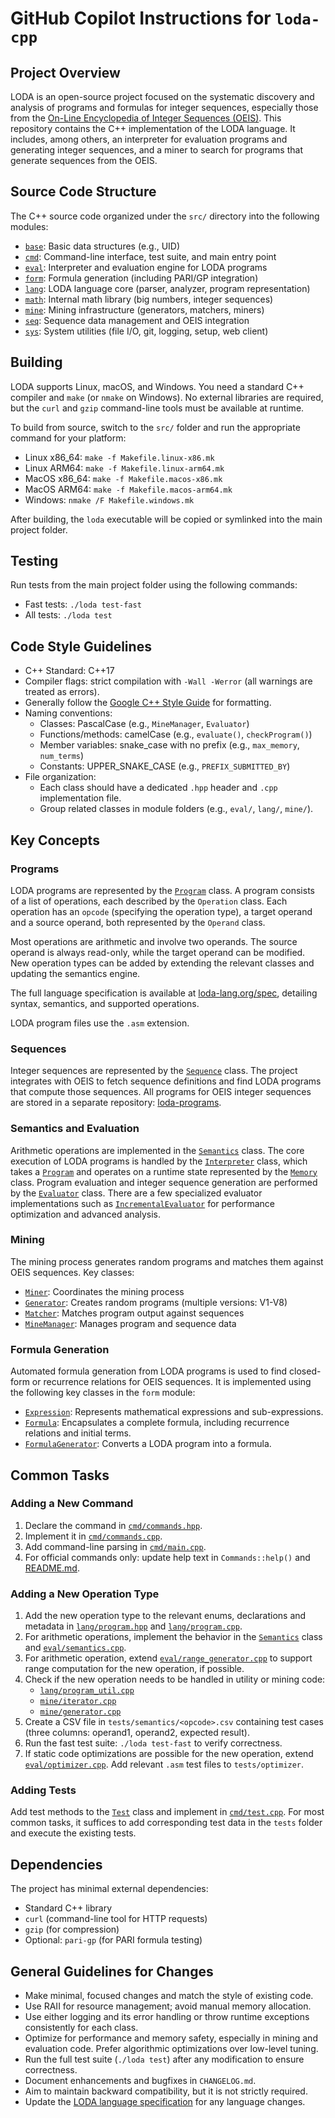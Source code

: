 # GitHub Copilot Instructions for `loda-cpp`

## Project Overview

LODA is an open-source project focused on the systematic discovery and analysis of programs and formulas for integer sequences, especially those from the [On-Line Encyclopedia of Integer Sequences (OEIS)](https://oeis.org/). This repository contains the C++ implementation of the LODA language. It includes, among others, an interpreter for evaluation programs and generating integer sequences, and a miner to search for programs that generate sequences from the OEIS.

## Source Code Structure

The C++ source code organized under the `src/` directory into the following modules:

- [`base`](../src/base): Basic data structures (e.g., UID)
- [`cmd`](../src/cmd): Command-line interface, test suite, and main entry point
- [`eval`](../src/eval): Interpreter and evaluation engine for LODA programs
- [`form`](../src/form): Formula generation (including PARI/GP integration)
- [`lang`](../src/lang): LODA language core (parser, analyzer, program representation)
- [`math`](../src/math): Internal math library (big numbers, integer sequences)
- [`mine`](../src/mine): Mining infrastructure (generators, matchers, miners)
- [`seq`](../src/seq): Sequence data management and OEIS integration
- [`sys`](../src/sys): System utilities (file I/O, git, logging, setup, web client)

## Building

LODA supports Linux, macOS, and Windows. You need a standard C++ compiler and `make` (or `nmake` on Windows). No external libraries are required, but the `curl` and `gzip` command-line tools must be available at runtime.

To build from source, switch to the `src/` folder and run the appropriate command for your platform:

* Linux x86\_64: `make -f Makefile.linux-x86.mk`
* Linux ARM64: `make -f Makefile.linux-arm64.mk`
* MacOS x86\_64: `make -f Makefile.macos-x86.mk`
* MacOS ARM64: `make -f Makefile.macos-arm64.mk`
* Windows: `nmake /F Makefile.windows.mk`

After building, the `loda` executable will be copied or symlinked into the main project folder.

## Testing

Run tests from the main project folder using the following commands:
- Fast tests: `./loda test-fast`
- All tests: `./loda test`

## Code Style Guidelines

- C++ Standard: C++17
- Compiler flags: strict compilation with `-Wall -Werror` (all warnings are treated as errors).
- Generally follow the [Google C++ Style Guide](https://google.github.io/styleguide/cppguide.html) for formatting.
- Naming conventions:
  - Classes: PascalCase (e.g., `MineManager`, `Evaluator`)
  - Functions/methods: camelCase (e.g., `evaluate()`, `checkProgram()`)
  - Member variables: snake_case with no prefix (e.g., `max_memory`, `num_terms`)
  - Constants: UPPER_SNAKE_CASE (e.g., `PREFIX_SUBMITTED_BY`)
- File organization:  
  - Each class should have a dedicated `.hpp` header and `.cpp` implementation file.
  - Group related classes in module folders (e.g., `eval/`, `lang/`, `mine/`).

## Key Concepts

### Programs

LODA programs are represented by the [`Program`](../src/lang/program.hpp) class. A program consists of a list of operations, each described by the `Operation` class. Each operation has an `opcode` (specifying the operation type), a target operand and a source operand, both represented by the `Operand` class.

Most operations are arithmetic and involve two operands. The source operand is always read-only, while the target operand can be modified. New operation types can be added by extending the relevant classes and updating the semantics engine.

The full language specification is available at [loda-lang.org/spec](https://loda-lang.org/spec/), detailing syntax, semantics, and supported operations.

LODA program files use the `.asm` extension.

### Sequences

Integer sequences are represented by the [`Sequence`](../src/math/sequence.hpp) class. The project integrates with OEIS to fetch sequence definitions and find LODA programs that compute those sequences.
All programs for OEIS integer sequences are stored in a separate repository: [loda-programs](https://github.com/loda-lang/loda-programs).

### Semantics and Evaluation

Arithmetic operations are implemented in the [`Semantics`](../src/eval/semantics.hpp) class. The core execution of LODA programs is handled by the [`Interpreter`](../src/eval/interpreter.hpp) class, which takes a [`Program`](../src/lang/program.hpp) and operates on a runtime state represented by the [`Memory`](../src/eval/memory.hpp) class. Program evaluation and integer sequence generation are performed by the [`Evaluator`](../src/eval/evaluator.hpp) class. There are a few specialized evaluator implementations such as [`IncrementalEvaluator`](../src/eval/evaluator_inc.hpp) for performance optimization and advanced analysis.

### Mining

The mining process generates random programs and matches them against OEIS sequences. Key classes:
- [`Miner`](../src/mine/miner.hpp): Coordinates the mining process
- [`Generator`](../src/mine/generator.hpp): Creates random programs (multiple versions: V1-V8)
- [`Matcher`](../src/mine/matcher.hpp): Matches program output against sequences
- [`MineManager`](../src/mine/mine_manager.hpp): Manages program and sequence data

### Formula Generation

Automated formula generation from LODA programs is used to find closed-form or recurrence relations for OEIS sequences. It is implemented using the following key classes in the `form` module:
- [`Expression`](../src/form/expression.hpp): Represents mathematical expressions and sub-expressions.
- [`Formula`](../src/form/formula.hpp): Encapsulates a complete formula, including recurrence relations and initial terms.
- [`FormulaGenerator`](../src/form/formula_generator.hpp): Converts a LODA program into a formula.

## Common Tasks

### Adding a New Command

1. Declare the command in [`cmd/commands.hpp`](../src/cmd/commands.hpp).
2. Implement it in [`cmd/commands.cpp`](../src/cmd/commands.cpp).
3. Add command-line parsing in [`cmd/main.cpp`](../src/cmd/main.cpp).
4. For official commands only: update help text in `Commands::help()` and [README.md](../README.md).

### Adding a New Operation Type

1. Add the new operation type to the relevant enums, declarations and metadata in [`lang/program.hpp`](../src/lang/program.hpp) and [`lang/program.cpp`](../src/lang/program.cpp).
2. For arithmetic operations, implement the behavior in the [`Semantics`](../src/eval/semantics.hpp) class and [`eval/semantics.cpp`](../src/eval/semantics.cpp).
3. For arithmetic operation, extend [`eval/range_generator.cpp`](../src/eval/range_generator.cpp) to support range computation for the new operation, if possible.
4. Check if the new operation needs to be handled in utility or mining code:
    - [`lang/program_util.cpp`](../src/lang/program_util.cpp)
    - [`mine/iterator.cpp`](../src/mine/iterator.cpp)
    - [`mine/generator.cpp`](../src/mine/generator.cpp)
5. Create a CSV file in `tests/semantics/<opcode>.csv` containing test cases (three columns: operand1, operand2, expected result).
6. Run the fast test suite: `./loda test-fast` to verify correctness.
7. If static code optimizations are possible for the new operation, extend [`eval/optimizer.cpp`](../src/eval/optimizer.cpp). Add relevant `.asm` test files to `tests/optimizer`.

### Adding Tests

Add test methods to the [`Test`](../src/cmd/test.hpp) class and implement in [`cmd/test.cpp`](../src/cmd/test.cpp). For most common tasks, it suffices to add corresponding test data in the `tests` folder and execute the existing tests.

## Dependencies

The project has minimal external dependencies:
- Standard C++ library
- `curl` (command-line tool for HTTP requests)
- `gzip` (for compression)
- Optional: `pari-gp` (for PARI formula testing)

## General Guidelines for Changes

- Make minimal, focused changes and match the style of existing code.
- Use RAII for resource management; avoid manual memory allocation.
- Use either logging and its error handling or throw runtime exceptions consistently for each class.
- Optimize for performance and memory safety, especially in mining and evaluation code. Prefer algorithmic optimizations over low-level tuning.
- Run the full test suite (`./loda test`) after any modification to ensure correctness.
- Document enhancements and bugfixes in `CHANGELOG.md`.
- Aim to maintain backward compatibility, but it is not strictly required.
- Update the [LODA language specification](https://loda-lang.org/spec/) for any language changes.
